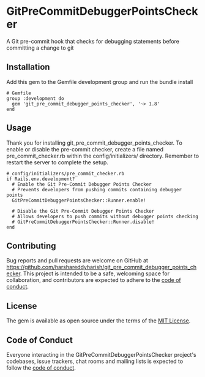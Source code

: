 # GitPreCommitDebuggerPointsChecker

A Git pre-commit hook that checks for debugging statements before committing a change to git

## Installation

Add this gem to the Gemfile development group and run the bundle install

```
# Gemfile
group :development do
  gem 'git_pre_commit_debugger_points_checker', '~> 1.8'
end
```

## Usage
Thank you for installing git_pre_commit_debugger_points_checker. To enable or disable the pre-commit checker, create a file named pre_commit_checker.rb within the config/initializers/ directory. Remember to restart the server to complete the setup.

```
# config/initializers/pre_commit_checker.rb
if Rails.env.development?
  # Enable the Git Pre-Commit Debugger Points Checker
  # Prevents developers from pushing commits containing debugger points
  GitPreCommitDebuggerPointsChecker::Runner.enable!

  # Disable the Git Pre-Commit Debugger Points Checker
  # Allows developers to push commits without debugger points checking
  # GitPreCommitDebuggerPointsChecker::Runner.disable!
end
```

## Contributing

Bug reports and pull requests are welcome on GitHub at https://github.com/harshareddyharish/git_pre_commit_debugger_points_checker. This project is intended to be a safe, welcoming space for collaboration, and contributors are expected to adhere to the [code of conduct](https://github.com/harshareddyharish/git_pre_commit_debugger_points_checker/blob/main/CODE_OF_CONDUCT.md).

## License

The gem is available as open source under the terms of the [MIT License](https://opensource.org/licenses/MIT).

## Code of Conduct

Everyone interacting in the GitPreCommitDebuggerPointsChecker project's codebases, issue trackers, chat rooms and mailing lists is expected to follow the [code of conduct](https://github.com/harshareddyharish/git_pre_commit_debugger_points_checker/blob/main/CODE_OF_CONDUCT.md).
